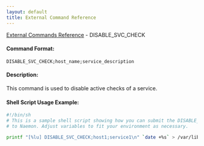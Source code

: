```yaml
---
layout: default
title: External Command Reference
---
```


<!--
************************************************
* AUTO GENERATED PAGE - USE ./update SCRIPT
************************************************
-->

<span class="glyphicon glyphicon-arrow-up"></span><a href="index.html"> External Commands Reference</a> - DISABLE_SVC_CHECK<br>


#### Command Format:

`DISABLE_SVC_CHECK;host_name;service_description`

#### Description:

This command is used to disable active checks of a service.

#### Shell Script Usage Example:

```sh
#!/bin/sh
# This is a sample shell script showing how you can submit the DISABLE_SVC_CHECK command
# to Naemon. Adjust variables to fit your environment as necessary.

printf "[%lu] DISABLE_SVC_CHECK;host1;service1\n" `date +%s` > /var/lib/naemon/naemon.cmd
```




